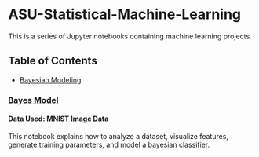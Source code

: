 # ASU-Statistical-Machine-Learning

This is a series of Jupyter notebooks containing machine learning projects.

## Table of Contents
- [Bayesian Modeling](#bayes-model)

### [Bayes Model](https://github.com/joshua-robison/ASU-Statistical-Machine-Learning/blob/master/Notebooks/bayes_model.ipynb)
#### Data Used: [MNIST Image Data](https://github.com/joshua-robison/ASU-Statistical-Machine-Learning/blob/master/Datasets/bayes_data)
This notebook explains how to analyze a dataset, visualize features, generate training parameters, and model a bayesian classifier.

